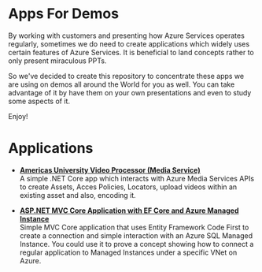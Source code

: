 # Apps For Demos
By working with customers and presenting how Azure Services operates regularly, sometimes we do need to create applications which widely uses certain features of Azure Services. It is beneficial to land concepts rather to only present miraculous PPTs.

So we've decided to create this repository to concentrate these apps we are using on demos all around the World for you as well. You can take advantage of it by have them on your own presentations and even to study some aspects of it.

Enjoy!

# Applications

* **[Americas University Video Processor (Media Service)](https://github.com/AzureForEducation/appsfordemos/tree/master/au-mediaservices)**<br />
A simple .NET Core app which interacts with Azure Media Services APIs to create Assets, Acces Policies, Locators, upload videos within an existing asset and also, encoding it.

* **[ASP.NET MVC Core Application with EF Core and Azure Managed Instance](https://github.com/AzureForEducation/appsfordemos/tree/master/demo_simple_webapp_database_connection)**<br />
Simple MVC Core application that uses Entity Framework Code First to create a connection and simple interaction with an Azure SQL Managed Instance. You could use it to prove a concept showing how to connect a regular application to Managed Instances under a specific VNet on Azure.
